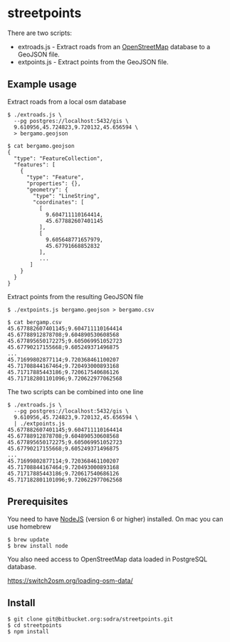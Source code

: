 # streetpoints #

There are two scripts:

* extroads.js - Extract roads from an [OpenStreetMap](https://www.openstreetmap.org/) database to a GeoJSON file.
* extpoints.js - Extract points from the GeoJSON file.

## Example usage ##
Extract roads from a local osm database
```
$ ./extroads.js \
  --pg postgres://localhost:5432/gis \
  9.610956,45.724823,9.720132,45.656594 \
  > bergamo.geojson

$ cat bergamo.geojson
{
  "type": "FeatureCollection",
  "features": [
    {
      "type": "Feature",
      "properties": {},
      "geometry": {
        "type": "LineString",
        "coordinates": [
          [
            9.604711110164414,
            45.677882607401145
          ],
          [
            9.605648771657979,
            45.67791668852832
          ],
          ...
       ]
    }
  }
}
```
Extract points from the resulting GeoJSON file
```
$ ./extpoints.js bergamo.geojson > bergamo.csv

$ cat bergamp.csv
45.677882607401145;9.604711110164414
45.67788912878708;9.604890530608568
45.677895650172275;9.605069951052723
45.67790217155668;9.605249371496875
...
45.71699802877114;9.720368461100207
45.71708844167464;9.720493000893168
45.71717885443186;9.720617540686126
45.717182801101096;9.720622977062568
```
The two scripts can be combined into one line
```
$ ./extroads.js \
  --pg postgres://localhost:5432/gis \
  9.610956,45.724823,9.720132,45.656594 \
  | ./extpoints.js
45.677882607401145;9.604711110164414
45.67788912878708;9.604890530608568
45.677895650172275;9.605069951052723
45.67790217155668;9.605249371496875
...
45.71699802877114;9.720368461100207
45.71708844167464;9.720493000893168
45.71717885443186;9.720617540686126
45.717182801101096;9.720622977062568
```

## Prerequisites ##
You need to have [NodeJS](https://nodejs.org/en/) (version 6 or higher) installed. On mac you can use homebrew

```
$ brew update
$ brew install node
```

You also need access to OpenStreetMap data loaded in PostgreSQL database. 

https://switch2osm.org/loading-osm-data/

## Install ##
```
$ git clone git@bitbucket.org:sodra/streetpoints.git
$ cd streetpoints
$ npm install
```
